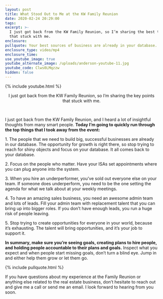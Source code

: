 ```yaml
---
layout: post
title: What Stood Out to Me at the KW Family Reunion
date: 2020-02-24 20:29:00
tags:
excerpt: >-
  I just got back from the KW Family Reunion, so I’m sharing the best takeaways
  that stuck with me.
enclosure:
pullquote: Your best sources of business are already in your database.
enclosure_type: video/mp4
enclosure_time:
use_youtube_image: true
youtube_alternate_image: /uploads/anderson-youtube-11.jpg
youtube_code: Clws0LMqzzw
hidden: false
---
```


{% include youtube.html %}

<center>I just got back from the KW Family Reunion, so I&rsquo;m sharing the key points that stuck with me.</center>

&nbsp;

I just got back from the KW Family Reunion, and I heard a lot of insightful thoughts from many smart people. **Today I’m going to quickly run through the top things that I took away from the event:**

1\. The people that we need to build big, successful businesses are already in our database. The opportunity for growth is right there, so stop trying to reach for shiny objects and focus on your database. It all comes back to your database.

2\. Focus on the people who matter. Have your ISAs set appointments where you can plug anyone into the system.

3\. When you hire an underperformer, you’ve sold out everyone else on your team. If someone does underperform, you need to be the one setting the agenda for what we talk about at your weekly meetings.

4\. To have an amazing sales business, you need an awesome admin team and lots of leads. Fill your admin team with replacement talent that you can bring up into bigger roles. If you don’t have enough leads, you run a huge risk of people leaving.

5\. Stop trying to create opportunities for everyone in your world, because it’s exhausting. The talent will bring opportunities, and it’s your job to support it.

**In summary, make sure you’re seeing goals, creating plans to hire people, and holding people accountable to their plans and goals.** Inspect what you expect and when people start missing goals, don’t turn a blind eye. Jump in and either help them grow or let them go.&nbsp;

{% include pullquote.html %}

If you have questions about my experience at the Family Reunion or anything else related to the real estate business, don’t hesitate to reach out and give me a call or send me an email. I look forward to hearing from you soon.
